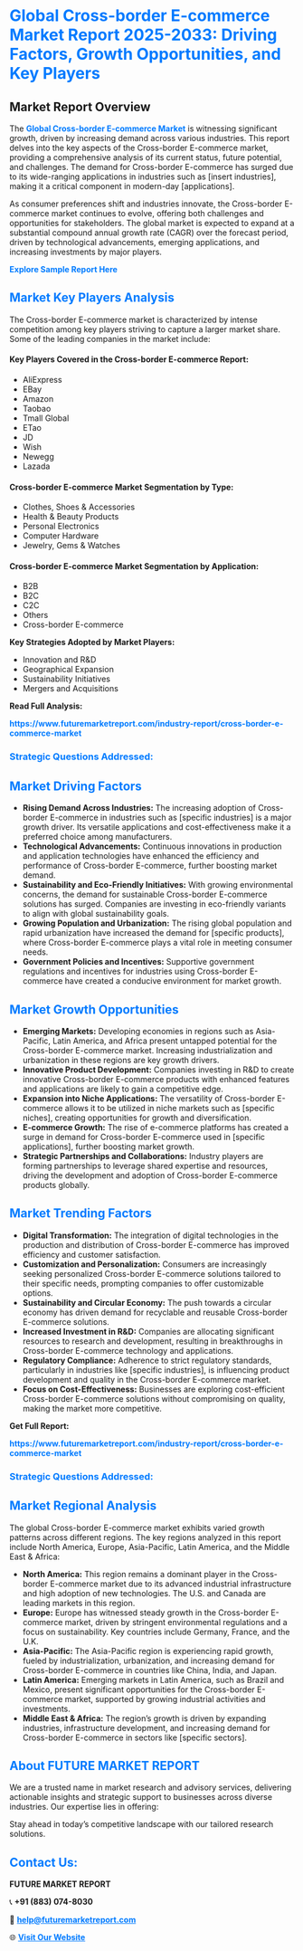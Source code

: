 <h1 style="color: #007BFF;">Global Cross-border E-commerce Market Report 2025-2033: Driving Factors, Growth Opportunities, and Key Players</h1>

<section id="overview">
<h2>Market Report Overview</h2>
<p>The <a href="https://www.futuremarketreport.com/industry-report/cross-border-e-commerce-market" style="color: #007BFF; text-decoration: none;"><strong>Global Cross-border E-commerce Market</strong></a> is witnessing significant growth, driven by increasing demand across various industries. This report delves into the key aspects of the Cross-border E-commerce market, providing a comprehensive analysis of its current status, future potential, and challenges. The demand for Cross-border E-commerce has surged due to its wide-ranging applications in industries such as [insert industries], making it a critical component in modern-day [applications].</p>
<p>As consumer preferences shift and industries innovate, the Cross-border E-commerce market continues to evolve, offering both challenges and opportunities for stakeholders. The global market is expected to expand at a substantial compound annual growth rate (CAGR) over the forecast period, driven by technological advancements, emerging applications, and increasing investments by major players.</p>
</section>

<section id="overview">
<p><a href="https://www.futuremarketreport.com/request-sample/reportId=120617" style="color: #007BFF; text-decoration: none;"><strong>Explore Sample Report Here</strong></a></p>
</section>

<section id="key-players">
<h2 style="color: #007BFF;">Market Key Players Analysis</h2>
<p>The Cross-border E-commerce market is characterized by intense competition among key players striving to capture a larger market share. Some of the leading companies in the market include:</p>
<h4>Key Players Covered in the Cross-border E-commerce Report:</h4>
<ul><li>AliExpress</li><li>EBay</li><li>Amazon</li><li>Taobao</li><li>Tmall Global</li><li>ETao</li><li>JD</li><li>Wish</li><li>Newegg</li><li>Lazada</li></ul>
<h4>Cross-border E-commerce Market Segmentation by Type:</h4>
<ul><li>Clothes, Shoes &amp; Accessories</li><li>Health &amp; Beauty Products</li><li>Personal Electronics</li><li>Computer Hardware</li><li>Jewelry, Gems &amp; Watches</li></ul>

<h4>Cross-border E-commerce Market Segmentation by Application:</h4>
<ul><li>B2B</li><li>B2C</li><li>C2C</li><li>Others</li><li>Cross-border E-commerce</li></ul>
<p><strong>Key Strategies Adopted by Market Players:</strong></p>
<ul>
<li>Innovation and R&D</li>
<li>Geographical Expansion</li>
<li>Sustainability Initiatives</li>
<li>Mergers and Acquisitions</li>
</ul>
</section>

<section>
<p><strong>Read Full Analysis: </strong></p><a href="https://www.futuremarketreport.com/industry-report/cross-border-e-commerce-market" style="color: #007BFF; text-decoration: none;"><strong>https://www.futuremarketreport.com/industry-report/cross-border-e-commerce-market</strong></a>
<h3 style="color: #007BFF;">Strategic Questions Addressed:</h3>
</section>

<section id="driving-factors">
<h2 style="color: #007BFF;">Market Driving Factors</h2>
<ul>
<li><strong>Rising Demand Across Industries:</strong> The increasing adoption of Cross-border E-commerce in industries such as [specific industries] is a major growth driver. Its versatile applications and cost-effectiveness make it a preferred choice among manufacturers.</li>
<li><strong>Technological Advancements:</strong> Continuous innovations in production and application technologies have enhanced the efficiency and performance of Cross-border E-commerce, further boosting market demand.</li>
<li><strong>Sustainability and Eco-Friendly Initiatives:</strong> With growing environmental concerns, the demand for sustainable Cross-border E-commerce solutions has surged. Companies are investing in eco-friendly variants to align with global sustainability goals.</li>
<li><strong>Growing Population and Urbanization:</strong> The rising global population and rapid urbanization have increased the demand for [specific products], where Cross-border E-commerce plays a vital role in meeting consumer needs.</li>
<li><strong>Government Policies and Incentives:</strong> Supportive government regulations and incentives for industries using Cross-border E-commerce have created a conducive environment for market growth.</li>
</ul>
</section>

<section id="growth-opportunities">
<h2 style="color: #007BFF;">Market Growth Opportunities</h2>
<ul>
<li><strong>Emerging Markets:</strong> Developing economies in regions such as Asia-Pacific, Latin America, and Africa present untapped potential for the Cross-border E-commerce market. Increasing industrialization and urbanization in these regions are key growth drivers.</li>
<li><strong>Innovative Product Development:</strong> Companies investing in R&D to create innovative Cross-border E-commerce products with enhanced features and applications are likely to gain a competitive edge.</li>
<li><strong>Expansion into Niche Applications:</strong> The versatility of Cross-border E-commerce allows it to be utilized in niche markets such as [specific niches], creating opportunities for growth and diversification.</li>
<li><strong>E-commerce Growth:</strong> The rise of e-commerce platforms has created a surge in demand for Cross-border E-commerce used in [specific applications], further boosting market growth.</li>
<li><strong>Strategic Partnerships and Collaborations:</strong> Industry players are forming partnerships to leverage shared expertise and resources, driving the development and adoption of Cross-border E-commerce products globally.</li>
</ul>
</section>

<section id="trending-factors">
<h2 style="color: #007BFF;">Market Trending Factors</h2>
<ul>
<li><strong>Digital Transformation:</strong> The integration of digital technologies in the production and distribution of Cross-border E-commerce has improved efficiency and customer satisfaction.</li>
<li><strong>Customization and Personalization:</strong> Consumers are increasingly seeking personalized Cross-border E-commerce solutions tailored to their specific needs, prompting companies to offer customizable options.</li>
<li><strong>Sustainability and Circular Economy:</strong> The push towards a circular economy has driven demand for recyclable and reusable Cross-border E-commerce solutions.</li>
<li><strong>Increased Investment in R&D:</strong> Companies are allocating significant resources to research and development, resulting in breakthroughs in Cross-border E-commerce technology and applications.</li>
<li><strong>Regulatory Compliance:</strong> Adherence to strict regulatory standards, particularly in industries like [specific industries], is influencing product development and quality in the Cross-border E-commerce market.</li>
<li><strong>Focus on Cost-Effectiveness:</strong> Businesses are exploring cost-efficient Cross-border E-commerce solutions without compromising on quality, making the market more competitive.</li>
</ul>
</section>

<section>
<p><strong>Get Full Report: </strong></p><a href="https://www.futuremarketreport.com/industry-report/cross-border-e-commerce-market" style="color: #007BFF; text-decoration: none;"><strong>https://www.futuremarketreport.com/industry-report/cross-border-e-commerce-market</strong></a>
<h3 style="color: #007BFF;">Strategic Questions Addressed:</h3>
</section>


<section id="regional-analysis">
<h2 style="color: #007BFF;">Market Regional Analysis</h2>
<p>The global Cross-border E-commerce market exhibits varied growth patterns across different regions. The key regions analyzed in this report include North America, Europe, Asia-Pacific, Latin America, and the Middle East & Africa:</p>
<ul>
<li><strong>North America:</strong> This region remains a dominant player in the Cross-border E-commerce market due to its advanced industrial infrastructure and high adoption of new technologies. The U.S. and Canada are leading markets in this region.</li>
<li><strong>Europe:</strong> Europe has witnessed steady growth in the Cross-border E-commerce market, driven by stringent environmental regulations and a focus on sustainability. Key countries include Germany, France, and the U.K.</li>
<li><strong>Asia-Pacific:</strong> The Asia-Pacific region is experiencing rapid growth, fueled by industrialization, urbanization, and increasing demand for Cross-border E-commerce in countries like China, India, and Japan.</li>
<li><strong>Latin America:</strong> Emerging markets in Latin America, such as Brazil and Mexico, present significant opportunities for the Cross-border E-commerce market, supported by growing industrial activities and investments.</li>
<li><strong>Middle East & Africa:</strong> The region’s growth is driven by expanding industries, infrastructure development, and increasing demand for Cross-border E-commerce in sectors like [specific sectors].</li>
</ul>
</section>

<footer>
<h2 style="color: #007BFF;">About FUTURE MARKET REPORT</h2>
<p>We are a trusted name in market research and advisory services, delivering actionable insights and strategic support to businesses across diverse industries. Our expertise lies in offering:</p>

<p>Stay ahead in today’s competitive landscape with our tailored research solutions.</p>

<h2 style="color: #007BFF;">Contact Us:</h2>
<p><strong>FUTURE MARKET REPORT</strong></p>
<p>📞 <strong>+91 (883) 074-8030</strong></p>
<p>📧 <strong><a href="mailto:help@futuremarketreport.com" style="color: #007BFF;">help@futuremarketreport.com</a></strong></p>
<p>🌐 <strong><a href="https://www.futuremarketreport.com/" style="color: #007BFF;">Visit Our Website</a></strong></p>
</footer>